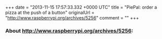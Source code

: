 +++
date = "2013-11-15 17:57:33.332 +0000 UTC"
title = "PiePal: order a pizza at the push of a button"
originalUrl = "http://www.raspberrypi.org/archives/5256"
comment = ""
+++

### About http://www.raspberrypi.org/archives/5256:


